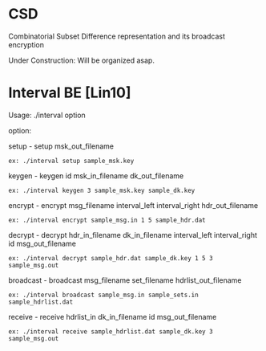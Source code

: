 # CSD
Combinatorial Subset Difference representation and its broadcast encryption

Under Construction:
Will be organized asap.

# Interval BE [Lin10]

Usage: ./interval option

option:

setup - setup msk_out_filename

	ex: ./interval setup sample_msk.key

keygen - keygen id msk_in_filename dk_out_filename

	ex: ./interval keygen 3 sample_msk.key sample_dk.key

encrypt - encrypt msg_filename interval_left interval_right hdr_out_filename

	ex: ./interval encrypt sample_msg.in 1 5 sample_hdr.dat

decrypt - decrypt hdr_in_filename dk_in_filename interval_left interval_right id msg_out_filename

	ex: ./interval decrypt sample_hdr.dat sample_dk.key 1 5 3 sample_msg.out

broadcast - broadcast msg_filename set_filename hdrlist_out_filename

	ex: ./interval broadcast sample_msg.in sample_sets.in sample_hdrlist.dat

receive - receive hdrlist_in dk_in_filename id msg_out_filename

	ex: ./interval receive sample_hdrlist.dat sample_dk.key 3 sample_msg.out

